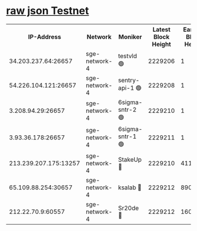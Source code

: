 
[raw json Testnet](https://rpc-check.sget.stavr.tech/sget/rpc-sget-result.json)
=


<table><tr><th>IP-Address</th><th>Network</th><th>Moniker</th><th>Latest Block Height</th><th>Earliest Block Height</th><th>Catching Up</th><th>Tx Index</th><th>Voting Power</th><th>Scan Time</th></tr><tr><td>34.203.237.64:26657</td><td>sge-network-4</td><td>testvld 🟢</td><td>2229206</td><td>1</td><td>False</td><td>on</td><td>0</td><td>2024-03-29T10:07:57.173551745UTC</td></tr><tr><td>54.226.104.121:26657</td><td>sge-network-4</td><td>sentry-api-1 🟢</td><td>2229208</td><td>1</td><td>False</td><td>on</td><td>0</td><td>2024-03-29T10:08:12.195708201UTC</td></tr><tr><td>3.208.94.29:26657</td><td>sge-network-4</td><td>6sigma-sntr-2 🟢</td><td>2229210</td><td>1</td><td>False</td><td>on</td><td>0</td><td>2024-03-29T10:08:21.432621434UTC</td></tr><tr><td>3.93.36.178:26657</td><td>sge-network-4</td><td>6sigma-sntr-1 🟢</td><td>2229211</td><td>1</td><td>False</td><td>on</td><td>0</td><td>2024-03-29T10:08:28.130630018UTC</td></tr><tr><td>213.239.207.175:13257</td><td>sge-network-4</td><td>StakeUp 🔴</td><td>2229210</td><td>411001</td><td>False</td><td>off</td><td>100</td><td>2024-03-29T10:08:20.527723635UTC</td></tr><tr><td>65.109.88.254:30657</td><td>sge-network-4</td><td>ksalab 🔴</td><td>2229212</td><td>890001</td><td>False</td><td>on</td><td>3497</td><td>2024-03-29T10:08:32.494486511UTC</td></tr><tr><td>212.22.70.9:60557</td><td>sge-network-4</td><td>Sr20de 🔴</td><td>2229212</td><td>1608978</td><td>False</td><td>on</td><td>133</td><td>2024-03-29T10:08:34.928172342UTC</td></tr></table>
